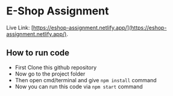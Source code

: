 # E-Shop Assignment

Live Link: [https://eshop-assignment.netlify.app/](https://eshop-assignment.netlify.app/).

## How to run code

- First Clone this github repository
- Now go to the project folder
- Then open cmd/terminal and give `npm install` command
- Now you can run this code via `npm start` command

